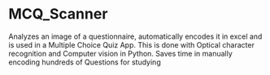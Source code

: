 # MCQ_Scanner
Analyzes an image of a questionnaire, automatically encodes it in excel and is used in a Multiple Choice Quiz App. This is done with Optical character recognition and Computer vision in Python. Saves time in manually encoding hundreds of Questions for studying
